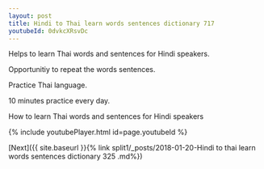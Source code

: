 ```yaml
---
layout: post
title: Hindi to Thai learn words sentences dictionary 717 
youtubeId: 0dvkcXRsvDc
---
```

 
 
Helps to learn Thai words and sentences for Hindi speakers.

Opportunitiy to repeat the words sentences. 

Practice Thai language. 
 
10 minutes practice every day. 
 
How to learn Thai words and sentences for Hindi speakers 
 
{% include youtubePlayer.html id=page.youtubeId %}
 
 
[Next]({{ site.baseurl }}{% link  split1/_posts/2018-01-20-Hindi to thai learn words sentences dictionary 325 .md%})
 
